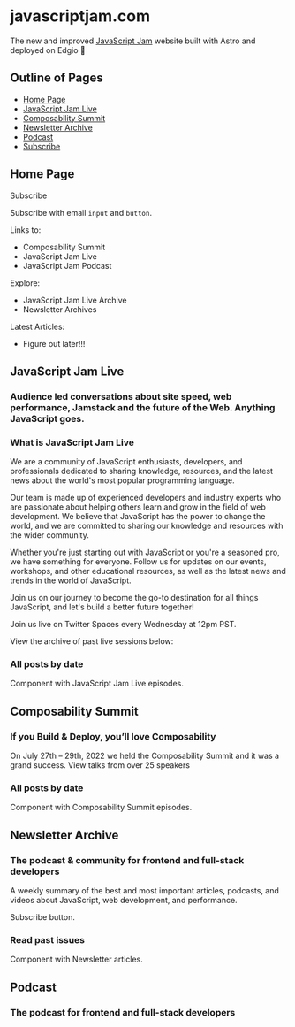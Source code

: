 # javascriptjam.com

The new and improved [JavaScript Jam](https://www.javascriptjam.com/) website built with Astro and deployed on Edgio 🚀

## Outline of Pages

- [Home Page](#home-page)
- [JavaScript Jam Live](#javascript-jam-live)
- [Composability Summit](#composability-summit)
- [Newsletter Archive](#newsletter-archive)
- [Podcast](#podcast)
- [Subscribe](#subscribe)

## Home Page

Subscribe

Subscribe with email `input` and `button`.

Links to:
- Composability Summit
- JavaScript Jam Live
- JavaScript Jam Podcast

Explore:
- JavaScript Jam Live Archive
- Newsletter Archives

Latest Articles:

- Figure out later!!!

## JavaScript Jam Live

### Audience led conversations about site speed, web performance, Jamstack and the future of the Web. Anything JavaScript goes.

### What is JavaScript Jam Live

We are a community of JavaScript enthusiasts, developers, and professionals dedicated to sharing knowledge, resources, and the latest news about the world's most popular programming language.

Our team is made up of experienced developers and industry experts who are passionate about helping others learn and grow in the field of web development. We believe that JavaScript has the power to change the world, and we are committed to sharing our knowledge and resources with the wider community.

Whether you're just starting out with JavaScript or you're a seasoned pro, we have something for everyone. Follow us for updates on our events, workshops, and other educational resources, as well as the latest news and trends in the world of JavaScript.

Join us on our journey to become the go-to destination for all things JavaScript, and let's build a better future together!

Join us live on Twitter Spaces every Wednesday at 12pm PST.

View the archive of past live sessions below:

### All posts by date

Component with JavaScript Jam Live episodes.

## Composability Summit

### If you Build & Deploy, you’ll love Composability

On July 27th – 29th, 2022 we held the Composability Summit and it was a grand success. View talks from over 25 speakers

### All posts by date

Component with Composability Summit episodes.

## Newsletter Archive

### The podcast & community for frontend and full-stack developers

A weekly summary of the best and most important articles, podcasts, and videos about JavaScript, web development, and performance.

Subscribe button.

### Read past issues

Component with Newsletter articles.

## Podcast

### The podcast for frontend and full-stack developers
